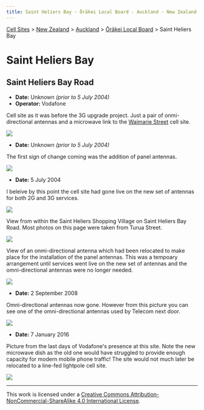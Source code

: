 ```yaml
---
title: Saint Heliers Bay - Ōrākei Local Board - Auckland - New Zealand - Cell Sites
---
```


[Cell Sites](../../../) > [New Zealand](../../) > [Auckland](../) > [Ōrākei Local Board](./) > Saint Heliers Bay

# Saint Heliers Bay

## Saint Heliers Bay Road

* **Date:** Unknown *(prior to 5 July 2004)*
* **Operator:** Vodafone

Cell site as it was before the 3G upgrade project. Just a pair of onmi-directional antennas and a microwave link to
the [Waimarie Street](saint-heliers#waimarie-street) cell site.

![](https://f001.backblazeb2.com/file/CellSites/NZ/AUK/%C5%8Cr%C4%81kei/20171118-193854.jpg)

* **Date:** Unknown *(prior to 5 July 2004)*

The first sign of change coming was the addition of panel antennas.

![](https://f001.backblazeb2.com/file/CellSites/NZ/AUK/%C5%8Cr%C4%81kei/20171118-194022.jpg)

* **Date:** 5 July 2004

I beleive by this point the cell site had gone live on the new set of antennas for both 2G and 3G services.

![](https://f001.backblazeb2.com/file/CellSites/NZ/AUK/%C5%8Cr%C4%81kei/20040705-121514.jpg)

View from within the Saint Heliers Shopping Village on Saint Heliers Bay Road. Most photos on this page were taken from
Turua Street.

![](https://f001.backblazeb2.com/file/CellSites/NZ/AUK/%C5%8Cr%C4%81kei/20040705-121922.jpg)

View of an onmi-directional antenna which had been relocated to make place for the installation of the panel antennas.
This was a tempoary arrangement until services went live on the new set of antennas and the omni-directional antennas
were no longer needed.

![](https://f001.backblazeb2.com/file/CellSites/NZ/AUK/%C5%8Cr%C4%81kei/20040705-122009.jpg)

* **Date:** 2 September 2008

Omni-directional antennas now gone. However from this picture you can see one of the omni-directional antennas used by
Telecom next door.

![](https://f001.backblazeb2.com/file/CellSites/NZ/AUK/%C5%8Cr%C4%81kei/20080902-143406.jpg)

* **Date:** 7 January 2016

Picture from the last days of Vodafone's presence at this site. Note the new microwave dish as the old one would have
struggled to provide enough capacity for modern mobile phone traffic! The site would not much later be relocated to
a line-fed lightpole cell site.

![](https://f001.backblazeb2.com/file/CellSites/NZ/AUK/%C5%8Cr%C4%81kei/20160107-172217.jpg)

---

This work is licensed under a [Creative Commons Attribution-NonCommercial-ShareAlike 4.0 International License](http://creativecommons.org/licenses/by-nc-sa/4.0/).

